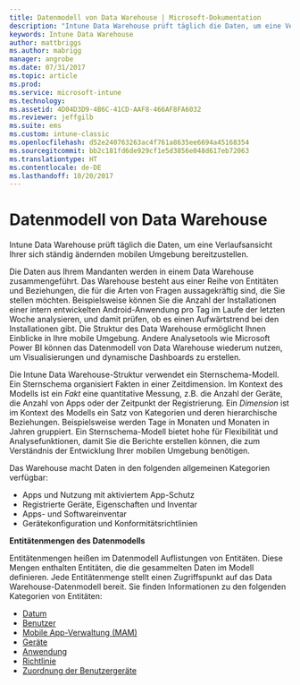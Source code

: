 ```yaml
---
title: Datenmodell von Data Warehouse | Microsoft-Dokumentation
description: "Intune Data Warehouse prüft täglich die Daten, um eine Verlaufsansicht Ihrer sich ständig ändernden mobilen Umgebung bereitzustellen."
keywords: Intune Data Warehouse
author: mattbriggs
ms.author: mabrigg
manager: angrobe
ms.date: 07/31/2017
ms.topic: article
ms.prod: 
ms.service: microsoft-intune
ms.technology: 
ms.assetid: 4D04D3D9-4B6C-41CD-AAF8-466AF8FA6032
ms.reviewer: jeffgilb
ms.suite: ems
ms.custom: intune-classic
ms.openlocfilehash: d52e240763263ac4f761a8635ee6694a45168354
ms.sourcegitcommit: bb2c181fd6de929cf1e5d3856e048d617eb72063
ms.translationtype: HT
ms.contentlocale: de-DE
ms.lasthandoff: 10/20/2017
---
```

# <a name="data-warehouse-data-model"></a>Datenmodell von Data Warehouse

Intune Data Warehouse prüft täglich die Daten, um eine Verlaufsansicht Ihrer sich ständig ändernden mobilen Umgebung bereitzustellen.

Die Daten aus Ihrem Mandanten werden in einem Data Warehouse zusammengeführt. Das Warehouse besteht aus einer Reihe von Entitäten und Beziehungen, die für die Arten von Fragen aussagekräftig sind, die Sie stellen möchten. Beispielsweise können Sie die Anzahl der Installationen einer intern entwickelten Android-Anwendung pro Tag im Laufe der letzten Woche analysieren, und damit prüfen, ob es einen Aufwärtstrend bei den Installationen gibt. Die Struktur des Data Warehouse ermöglicht Ihnen Einblicke in Ihre mobile Umgebung. Andere Analysetools wie Microsoft Power BI können das Datenmodell von Data Warehouse wiederum nutzen, um Visualisierungen und dynamische Dashboards zu erstellen.

Die Intune Data Warehouse-Struktur verwendet ein Sternschema-Modell. Ein Sternschema organisiert Fakten in einer Zeitdimension. Im Kontext des Modells ist ein *Fakt* eine quantitative Messung, z.B. die Anzahl der Geräte, die Anzahl von Apps oder der Zeitpunkt der Registrierung. Ein *Dimension* ist im Kontext des Modells ein Satz von Kategorien und deren hierarchische Beziehungen. Beispielsweise werden Tage in Monaten und Monaten in Jahren gruppiert. Ein Sternschema-Modell bietet hohe für Flexibilität und Analysefunktionen, damit Sie die Berichte erstellen können, die zum Verständnis der Entwicklung Ihrer mobilen Umgebung benötigen.

Das Warehouse macht Daten in den folgenden allgemeinen Kategorien verfügbar:
  -  Apps und Nutzung mit aktiviertem App-Schutz
  -  Registrierte Geräte, Eigenschaften und Inventar
  -  Apps- und Softwareinventar
  -  Gerätekonfiguration und Konformitätsrichtlinien

**Entitätenmengen des Datenmodells**

Entitätenmengen heißen im Datenmodell Auflistungen von Entitäten. Diese Mengen enthalten Entitäten, die die gesammelten Daten im Modell definieren. Jede Entitätenmenge stellt einen Zugriffspunkt auf das Data Warehouse-Datenmodell bereit. Sie finden Informationen zu den folgenden Kategorien von Entitäten:

  -  [Datum](reports-ref-date.md)
  -  [Benutzer](reports-ref-user.md)
  -  [Mobile App-Verwaltung (MAM)](reports-ref-mobile-app-management.md)
  -  [Geräte](reports-ref-devices.md)
  -  [Anwendung](reports-ref-application.md)
  -  [Richtlinie](reports-ref-policy.md)
  -  [Zuordnung der Benutzergeräte](reports-ref-userdeviceassociations.md)

<!-- ## Data Model relationships

For more information on the relationships in the data model, see [Relationships of Entities](reports-api-entity-relationships.md). -->